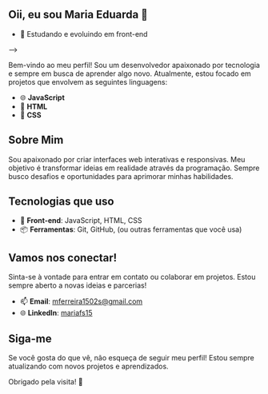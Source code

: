 ## Oii, eu sou Maria Eduarda 👋

- 🌱 Estudando e evoluindo em front-end

-->

Bem-vindo ao meu perfil! Sou um desenvolvedor apaixonado por tecnologia e sempre em busca de aprender algo novo. Atualmente, estou focado em projetos que envolvem as seguintes linguagens:

- 🌐 **JavaScript**
- 🎨 **HTML**
- 🎉 **CSS**

## Sobre Mim

Sou apaixonado por criar interfaces web interativas e responsivas. Meu objetivo é transformar ideias em realidade através da programação. Sempre busco desafios e oportunidades para aprimorar minhas habilidades.


## Tecnologias que uso

- 🔧 **Front-end**: JavaScript, HTML, CSS
- 📦 **Ferramentas**: Git, GitHub, (ou outras ferramentas que você usa)

## Vamos nos conectar!

Sinta-se à vontade para entrar em contato ou colaborar em projetos. Estou sempre aberto a novas ideias e parcerias!

- 📫 **Email**: mferreira1502s@gmail.com
- 🌐 **LinkedIn**: [mariafs15](www.linkedin.com/in/mariafs15)

## Siga-me

Se você gosta do que vê, não esqueça de seguir meu perfil! Estou sempre atualizando com novos projetos e aprendizados.

Obrigado pela visita! 🚀
